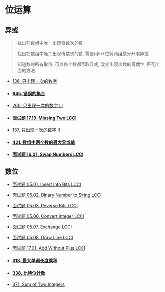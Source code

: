 # 位运算

## 异或

> 找出在数组中唯一出现奇数次的数
>
> 找出在数组中唯二出现奇数次的数, 需要用`bit`位将两组数分开取异或
>
> 知道数的所有取值, 可以每个数都再取异或, 改变出现次数的奇偶性, 匹配上面的方法.

* [136. 只出现一次的数字](https://leetcode-cn.com/problems/single-number/)

* #### [645. 错误的集合](https://leetcode-cn.com/problems/set-mismatch/)

* [260. 只出现一次的数字 III](https://leetcode-cn.com/problems/single-number-iii/)

* #### [面试题 17.19. Missing Two LCCI](https://leetcode.cn/problems/missing-two-lcci/)

* [137. 只出现一次的数字 II](https://leetcode-cn.com/problems/single-number-ii/)

* #### [421. 数组中两个数的最大异或值](https://leetcode.cn/problems/maximum-xor-of-two-numbers-in-an-array/)

* #### [面试题 16.01. Swap Numbers LCCI](https://leetcode.cn/problems/swap-numbers-lcci/)



## 数位

* [面试题 05.01. Insert Into Bits LCCI](https://leetcode.cn/problems/insert-into-bits-lcci/)

* [面试题 05.02. Binary Number to String LCCI](https://leetcode.cn/problems/bianry-number-to-string-lcci/)

* [面试题 05.03. Reverse Bits LCCI](https://leetcode.cn/problems/reverse-bits-lcci/)

* [面试题 05.06. Convert Integer LCCI](https://leetcode.cn/problems/convert-integer-lcci/)

* [面试题 05.07. Exchange LCCI](https://leetcode.cn/problems/exchange-lcci/)

* [面试题 05.08. Draw Line LCCI](https://leetcode.cn/problems/draw-line-lcci/)

* [面试题 17.01. Add Without Plus LCCI](https://leetcode.cn/problems/add-without-plus-lcci/)

* #### [318. 最大单词长度乘积](https://leetcode-cn.com/problems/maximum-product-of-word-lengths/)

* #### [338. 比特位计数](https://leetcode.cn/problems/counting-bits/)

* [371. Sum of Two Integers](https://leetcode.cn/problems/sum-of-two-integers/)
